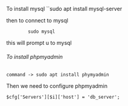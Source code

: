 
To install mysql
	``sudo apt install mysql-server


then to connect to mysql 

			sudo mysql 
this will prompt u to mysql



###### To install phpmyadmin 
	command -> sudo apt install phymyadmin

Then we need to configure phpmyadmin
```
$cfg['Servers'][$i]['host'] = 'db_server';
```



